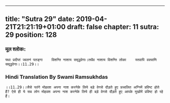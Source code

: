 
---
title: "Sutra 29"
date: 2019-04-21T21:21:19+01:00
draft: false
chapter: 11
sutra: 29
position: 128
---
### मूल श्लोकः:
```
यथा प्रदीप्तं ज्वलनं पतङ्गा    विशन्ति नाशाय समृद्धवेगाः।तथैव नाशाय विशन्ति लोका    स्तवापि वक्त्राणि समृद्धवेगाः।।11.29।।

```

### Hindi Translation By Swami Ramsukhdas
```
।।11.29।।जैसे पतंगे मोहवश अपना नाश करनेके लिये बड़े वेगसे दौड़ते हुए प्रज्वलित अग्निमें प्रविष्ट होते हैं? ऐसे ही ये सब लोग मोहवश अपना नाश करनेके लिये ही बड़े वेगसे दौड़ते हुए आपके मुखोंमें प्रविष्ट हो रहे हैं।

```

